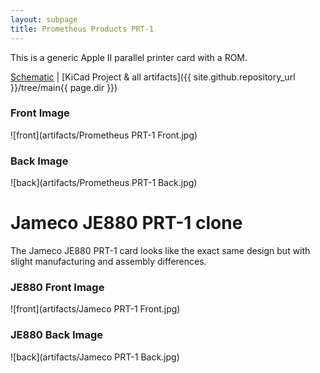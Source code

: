 ```yaml
---
layout: subpage
title: Prometheus Products PRT-1
---
```

This is a generic Apple II parallel printer card with a ROM.

[Schematic](artifacts/Schematic.pdf) | [KiCad Project & all artifacts]({{ site.github.repository_url }}/tree/main{{ page.dir }})

### Front Image

![front](artifacts/Prometheus PRT-1 Front.jpg)

### Back Image

![back](artifacts/Prometheus PRT-1 Back.jpg)


# Jameco JE880 PRT-1 clone

The Jameco JE880 PRT-1 card looks like the exact same design but with
slight manufacturing and assembly differences.

### JE880 Front Image

![front](artifacts/Jameco PRT-1 Front.jpg)

### JE880 Back Image

![back](artifacts/Jameco PRT-1 Back.jpg)
